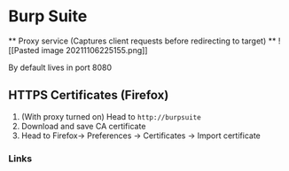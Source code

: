 # Burp Suite
** Proxy service (Captures client requests before redirecting to target) **
![[Pasted image 20211106225155.png]]

By default lives in port 8080

## HTTPS Certificates (Firefox)
1. (With proxy turned on) Head to `http://burpsuite`
2. Download and save CA certificate
3. Head to Firefox-> Preferences -> Certificates -> Import certificate

### Links
